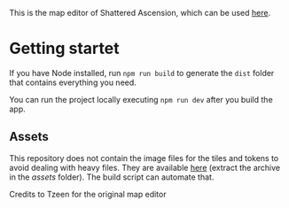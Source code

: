 This is the map editor of Shattered Ascension, which can be used [here](https://www.astralvault.net/games/SA/MapEditor/SA-map-editor/).

# Getting startet

If you have Node installed, run `npm run build` to generate the `dist` folder
that contains everything you need.

You can run the project locally executing `npm run dev` after you build the app.

## Assets
This repository does not contain the image files for the tiles and tokens to
avoid dealing with heavy files. They are available
[here](https://www.astralvault.net/games/SA/MapEditor/assets.zip) (extract the
archive in the *assets* folder). The build script can automate that.

Credits to Tzeen for the original map editor


